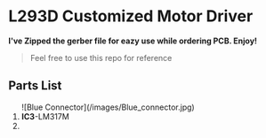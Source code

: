# L293D Customized Motor Driver
 
**I've Zipped the gerber file for eazy use while ordering PCB. Enjoy!**

>Feel free to use this repo for reference

## Parts List
<ol>
 ![Blue Connector](/images/Blue_connector.jpg) 
 <li> <b>IC3</b>-LM317M</li>
 <li></li>
</ol>

